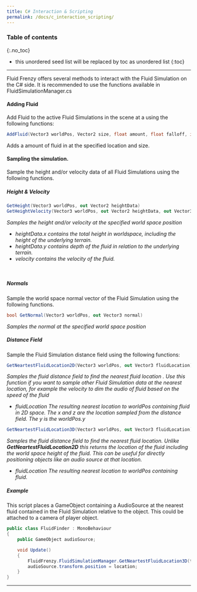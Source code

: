 ```yaml
---
title: C# Interaction & Scripting
permalink: /docs/c_interaction_scripting/
---
```


### Table of contents
{:.no_toc}
* this unordered seed list will be replaced by toc as unordered list
{:toc}
---
Fluid Frenzy offers several methods to interact with the Fluid Simulation on the C# side. It is recommended to use the functions available in FluidSimulationManager.cs
<br>

#### Adding Fluid
Add Fluid to the active Fluid Simulations in the scene at a using the following functions: 

```c#
AddFluid(Vector3 worldPos, Vector2 size, float amount, float falloff, int layer, float timestep)
```
Adds a amount of fluid in at the specified location and size.
<br>

#### Sampling the simulation.
Sample the height and/or velocity data of all Fluid Simulations using the following functions.


##### Height & Velocity
```c#
GetHeight(Vector3 worldPos, out Vector2 heightData)
GetHeightVelocity(Vector3 worldPos, out Vector2 heightData, out Vector3 velocity)
```
*Samples the height and/or velocity at the specified world space position*
- *heightData.x contains the total height in worldspace, including the height of the underlying terrain.*
- *heightData.y contains depth of the fluid in relation to the underlying terrain.*
- *velocity contains the velocity of the fluid.*
<br>

##### Normals

Sample the world space normal vector of the Fluid Simulation using the following functions.

```c#
bool GetNormal(Vector3 worldPos, out Vector3 normal)
```
*Samples the normal at the specified world space position*
<br>
##### Distance Field

Sample the Fluid Simulation distance field using the following functions:


```c#
GetNeartestFluidLocation2D(Vector3 worldPos, out Vector3 fluidLocation)
```
*Samples the fluid distance field to find the nearest fluid location .
Use this function if you want to sample other Fluid Simulation data at the nearest location, for example the velocity to dim the audio of fluid based on the speed of the fluid*

- *fluidLocation The resulting nearest location to worldPos containing fluid in 2D space. The x and z are the location sampled from the distance field. The y is the worldPos.y*

```c#
GetNeartestFluidLocation3D(Vector3 worldPos, out Vector3 fluidLocation)
```
*Samples the fluid distance field to find the nearest fluid location. Unlike **GetNeartestFluidLocation2D** this returns the location of the fluid including the world space height of the fluid. This can be useful for directly positioning objects like an audio source at that location.*

- *fluidLocation The resulting nearest location to worldPos containing fluid.*

##### Example
This script places a GameObject containing a AudioSource at the nearest fluid contained in the Fluid Simulation relative to the object. This could be attached to a camera of player object.
```c#
public class FluidFinder : MonoBehaviour
{
    public GameObject audioSource;

    void Update()
    {
        FluidFrenzy.FluidSimulationManager.GetNeartestFluidLocation3D(transform.position, out Vector3 location);
        audioSource.transform.position = location;
    }
}
```

---

<div style="page-break-after: always;"></div>

<a name="using-shadergraph"></a>

